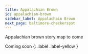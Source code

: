 ```yaml
---
title: Appalachian Brown
id: appalachian-brown
sidebar_label: Appalachain Brown
next_page: baltimore-checkerspot
---
```


Appalachian brown  story map to come

Coming soon
{: .label .label-yellow }
